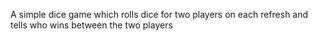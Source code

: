 A simple dice game which rolls dice for two players on each refresh and tells who wins between the two players
